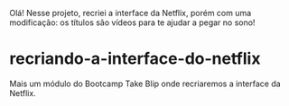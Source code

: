 
Olá! Nesse projeto, recriei a interface da Netflix, porém com uma modificação: os títulos são vídeos para te ajudar a pegar no sono!


# recriando-a-interface-do-netflix
Mais um módulo do Bootcamp Take Blip onde recriaremos a interface da Netflix.
